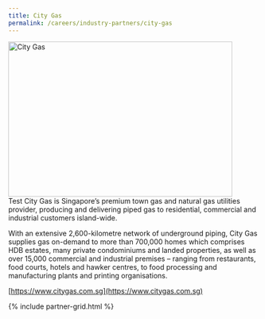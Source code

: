 ```yaml
---
title: City Gas
permalink: /careers/industry-partners/city-gas
---
```

<img src="/images/partners/large/city_gas_large.jpg" alt="City Gas" style="width: 450px; height: 312px;" /><br/>
Test
City Gas is Singapore’s premium town gas and natural gas utilities provider, producing and delivering piped gas to residential, commercial and industrial customers island-wide.

With an extensive 2,600-kilometre network of underground piping, City Gas supplies gas on-demand to more than 700,000 homes which comprises HDB estates, many private condominiums and landed properties, as well as over 15,000 commercial and industrial premises – ranging from restaurants, food courts, hotels and hawker centres, to food processing and manufacturing plants and printing organisations.

[https://www.citygas.com.sg](https://www.citygas.com.sg)

{% include partner-grid.html %}
